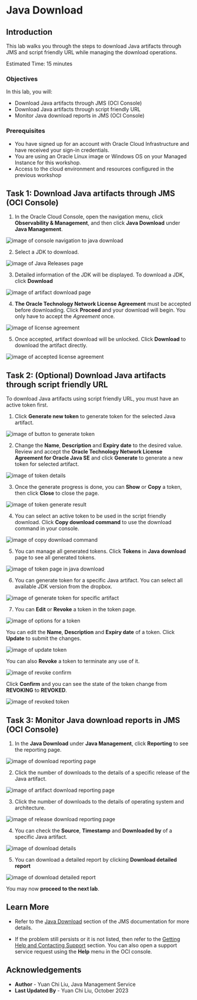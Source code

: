 # Java Download

## Introduction

This lab walks you through the steps to download Java artifacts through JMS and script friendly URL while managing the download operations.

Estimated Time: 15 minutes

### Objectives

In this lab, you will:

* Download Java artifacts through JMS (OCI Console)
* Download Java artifacts through script friendly URL
* Monitor Java download reports in JMS (OCI Console)

### Prerequisites

* You have signed up for an account with Oracle Cloud Infrastructure and have received your sign-in credentials. 
* You are using an Oracle Linux image or Windows OS on your Managed Instance for this workshop. 
* Access to the cloud environment and resources configured in the previous workshop

## Task 1: Download Java artifacts through JMS (OCI Console)

1. In the Oracle Cloud Console, open the navigation menu, click **Observability & Management**, and then click **Java Download** under **Java Management**.

  ![image of console navigation to java download](images/console-navigation-java-download.png)

2. Select a JDK to download.

  ![image of Java Releases page](images/java-releases-page.png)

3. Detailed information of the JDK will be displayed. To download a JDK, click **Download**

  ![image of artifact download page](images/artifact-download-page.png)

4. **The Oracle Technology Network License Agreement** must be accepted before downloading. Click **Proceed** and your download will begin. You only have to accept the _Agreement_ once.

  ![image of license agreement](images/oracle-license-agreement.png)
  
5. Once accepted, artifact download will be unlocked. Click **Download** to download the artifact directly.

  ![image of accepted license agreement](images/accepted-oracle-license-agreement.png)

## Task 2: (Optional) Download Java artifacts through script friendly URL

To download Java artifacts using script friendly URL, you must have an active token first.

1. Click **Generate new token** to generate token for the selected Java artifact.

  ![image of button to generate token](images/button-to-generate-token.png)
  
2. Change the **Name**, **Description** and **Expiry date** to the desired value. Review and accept the **Oracle Technology Network License Agreement for Oracle Java SE** and click **Generate** to generate a new token for selected artifact.

  ![image of token details](images/generate-token.png)
  
3. Once the generate progress is done, you can **Show** or **Copy** a token, then click **Close** to close the page.

  ![image of token generate result](images/generate-token-result.png)
  
4. You can select an active token to be used in the script friendly download. Click **Copy download command** to use the download command in your console.

  ![image of copy download command](images/copy-download-command.png)
  
5. You can manage all generated tokens. Click **Tokens** in **Java download** page to see all generated tokens.

  ![image of token page in java download](images/tokens-page.png)

6. You can generate token for a specific Java artifact. You can select all available JDK version from the dropbox.

  ![image of generate token for specific artifact](images/generate-token-for-specific-artifact.png)

7. You can **Edit** or **Revoke** a token in the token page.

  ![image of options for a token](images/options-for-token.png)
  
You can edit the **Name**, **Description** and **Expiry date** of a token. Click **Update** to submit the changes.

  ![image of update token](images/update-token.png)
  
You can also **Revoke** a token to terminate any use of it. 

  ![image of revoke confirm](images/confirm-token-revoke.png)

Click **Confirm** and you can see the state of the token change from **REVOKING** to **REVOKED**.

  ![image of revoked token](images/revoked-token.png)
  
## Task 3: Monitor Java download reports in JMS (OCI Console)

1. In the **Java Download** under **Java Management**, click **Reporting** to see the reporting page.

  ![image of download reporting page](images/reporting-page.png)

2. Click the number of downloads to the details of a specific release of the Java artifact.

  ![image of artifact download reporting page](images/reporting-by-release.png)

3. Click the number of downloads to the details of operating system and architecture.

 ![image of release download reporting page](images/reporting-by-os.png)

4. You can check the **Source**, **Timestamp** and **Downloaded by** of a specific Java artifact.

  ![image of download details](images/reporting-details.png)
  
5. You can download a detailed report by clicking **Download detailed report**

  ![image of download detailed report](images/report-download.png)

You may now **proceed to the next lab**.

## Learn More

* Refer to the [Java Download](https://docs.oracle.com/en-us/iaas/jms/doc/java-download.html) section of the JMS documentation for more details.

* If the problem still persists or it is not listed, then refer to the [Getting Help and Contacting Support](https://docs.oracle.com/en-us/iaas/Content/GSG/Tasks/contactingsupport.htm) section. You can also open a support service request using the **Help** menu in the OCI console.

## Acknowledgements

* **Author** - Yuan Chi Liu, Java Management Service
* **Last Updated By** - Yuan Chi Liu, October 2023
